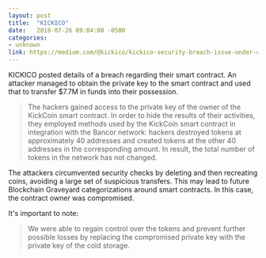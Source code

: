 ```yaml
---
layout: post
title:  "KICKICO"
date:   2018-07-26 09:04:00 -0500
categories: 
- unknown
link: https://medium.com/@kickico/kickico-security-breach-issue-under-control-all-kickcoins-will-be-returned-ebe65a491dec
---
```

KICKICO posted details of a breach regarding their smart contract. An attacker managed to obtain the
private key to the smart contract and used that to transfer $7.7M in funds into their possession.

>The hackers gained access to the private key of the owner of the KickCoin smart contract. In order to hide the results of their activities, they employed methods used by the KickCoin smart contract in integration with the Bancor network: hackers destroyed tokens at approximately 40 addresses and created tokens at the other 40 addresses in the corresponding amount. In result, the total number of tokens in the network has not changed.

The attackers circumvented security checks by deleting and then recreating coins, avoiding a large
set of suspicious transfers. This may lead to future Blockchain Graveyard categorizations around smart contracts. In this case, the contract owner was compromised.

It's important to note:

>We were able to regain control over the tokens and prevent further possible losses by replacing the compromised private key with the private key of the cold storage.
